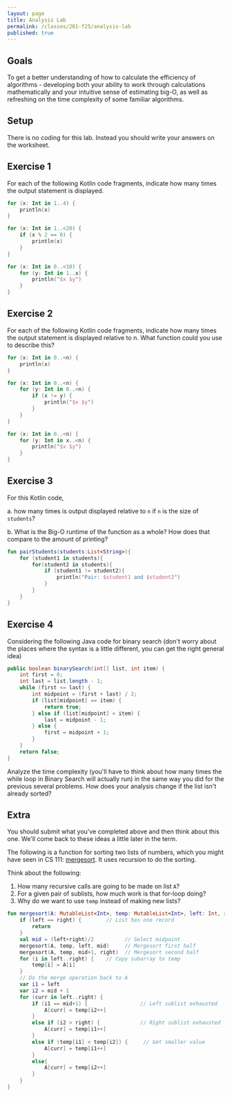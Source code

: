 ```yaml
---
layout: page
title: Analysis Lab
permalink: /classes/201-f25/analysis-lab
published: true
---
```


## Goals
To get a better understanding of how to calculate the efficiency of algorithms - developing both your ability to work through calculations mathematically and your intuitive sense of estimating big-O, as well as refreshing on the time complexity of some familiar algorithms.

## Setup
There is no coding for this lab. Instead you should write your answers on the worksheet.

## Exercise 1
For each of the following Kotlin code fragments, indicate how many times the output statement is displayed.

```kotlin
for (x: Int in 1..4) {
    println(x)
}

for (x: Int in 1..<20) {
    if (x % 2 == 0) {
        println(x)
    }
}

for (x: Int in 0..<10) {
    for (y: Int in 1..x) {
        println("$x $y")
    }
}
```


## Exercise 2
For each of the following Kotlin code fragments, indicate how many times the output statement is displayed relative to n. What function could you use to describe this?

```kotlin
for (x: Int in 0..<n) {
    println(x)
}

for (x: Int in 0..<n) {
    for (y: Int in 0..<n) {
        if (x != y) {
            println("$x $y")
        }
    }
}

for (x: Int in 0..<n) {
    for (y: Int in x..<n) {
        println("$x $y")
    }
}
```

## Exercise 3
For this Kotlin code, 

a. how many times is output displayed relative to `n` if `n` is the size of `students`? 

b. What is the Big-O runtime of the function as a whole? How does that compare to the amount of printing?
```kotlin
fun pairStudents(students:List<String>){
    for (student1 in students){
    	for(student2 in students){
        	if (student1 != student2){
            	println("Pair: $student1 and $student2")
        	}
    	}
	}
}
```

## Exercise 4
Considering the following Java code for binary search (don't worry about the places where the syntax is a little different, you can get the right general idea)
```java
public boolean binarySearch(int[] list, int item) {
    int first = 0;
    int last = list.length - 1;
    while (first <= last) {
        int midpoint = (first + last) / 2;
        if (list[midpoint] == item) {
            return true;
        } else if (list[midpoint] < item) {
            last = midpoint - 1;
        } else {
            first = midpoint + 1;
        }
    }
    return false;
}
```

Analyze the time complexity (you'll have to think about how many times the while loop in Binary Search will actually run) in the same way you did for the previous several problems. How does your analysis change if the list isn't already sorted?

## Extra
You should submit what you've completed above and then think about this one. We'll come back to these ideas a little later in the term.

The following is a function for sorting two lists of numbers, which you might have seen in CS 111: [mergesort](https://runestone.academy/ns/books/published/pythonds3/SortSearch/TheMergeSort.html?mode=browsing). It uses recursion to do the sorting. 

Think about the following:

1. How many recursive calls are going to be made on list `A`?
2. For a given pair of sublists, how much work is that for-loop doing?
3. Why do we want to use `temp` instead of making new lists?

```kotlin
fun mergesort(A: MutableList<Int>, temp: MutableList<Int>, left: Int, right: Int) {
    if (left == right) {        // List has one record
        return
    }
    val mid = (left+right)/2          // Select midpoint
    mergesort(A, temp, left, mid)     // Mergesort first half
    mergesort(A, temp, mid+1, right)  // Mergesort second half
    for (i in left..right) {    // Copy subarray to temp
        temp[i] = A[i]
    }
    // Do the merge operation back to A
    var i1 = left
    var i2 = mid + 1
    for (curr in left..right) {
        if (i1 == mid+1) {                 // Left sublist exhausted
            A[curr] = temp[i2++]
        }
        else if (i2 > right) {             // Right sublist exhausted
            A[curr] = temp[i1++]
        }
        else if (temp[i1] < temp[i2]) {     // Get smaller value
            A[curr] = temp[i1++]
        }
        else{
            A[curr] = temp[i2++]
        }
    }
}
```

